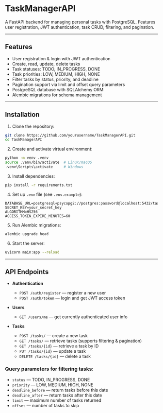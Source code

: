 # TaskManagerAPI

A FastAPI backend for managing personal tasks with PostgreSQL. Features user registration, JWT authentication, task CRUD, filtering, and pagination.

---

## Features

* User registration & login with JWT authentication
* Create, read, update, delete tasks
* Task statuses: TODO, IN_PROGRESS, DONE
* Task priorities: LOW, MEDIUM, HIGH, NONE
* Filter tasks by status, priority, and deadline
* Pagination support via limit and offset query parameters
* PostgreSQL database with SQLAlchemy ORM
* Alembic migrations for schema management

---

## Installation

1. Clone the repository:

```bash
git clone https://github.com/yourusername/TaskManagerAPI.git
cd TaskManagerAPI
```

2. Create and activate virtual environment:

```bash
python -m venv .venv
source .venv/bin/activate  # Linux/macOS
.venv\Scripts\activate     # Windows
```

3. Install dependencies:

```bash
pip install -r requirements.txt
```

4. Set up `.env` file (see `.env.example`):

```
DATABASE_URL=postgresql+psycopg2://postgres:password@localhost:5432/task_manager
SECRET_KEY=your_secret_key
ALGORITHM=HS256
ACCESS_TOKEN_EXPIRE_MINUTES=60
```

5. Run Alembic migrations:

```bash
alembic upgrade head
```

6. Start the server:

```bash
uvicorn main:app --reload
```

---

## API Endpoints

* **Authentication**

  * `POST /auth/register` — register a new user
  * `POST /auth/token` — login and get JWT access token

* **Users**

  * `GET /users/me` — get currently authenticated user info

* **Tasks**

  * `POST /tasks/` — create a new task
  * `GET /tasks/` — retrieve tasks (supports filtering & pagination)
  * `GET /tasks/{id}` — retrieve a task by ID
  * `PUT /tasks/{id}` — update a task
  * `DELETE /tasks/{id}` — delete a task

### Query parameters for filtering tasks:

* `status` — TODO, IN_PROGRESS, DONE
* `priority` — LOW, MEDIUM, HIGH, NONE
* `deadline_before` — return tasks before this date
* `deadline_after` — return tasks after this date
* `limit` — maximum number of tasks returned
* `offset` — number of tasks to skip
